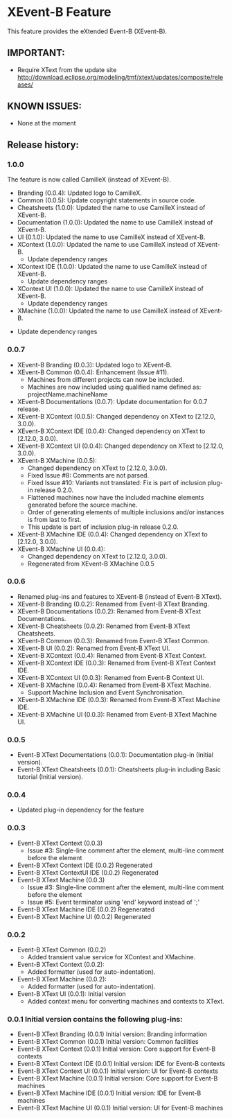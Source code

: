 XEvent-B Feature
================
This feature provides the eXtended Event-B (XEvent-B).

IMPORTANT:
---------
- Require XText from the update site
  http://download.eclipse.org/modeling/tmf/xtext/updates/composite/releases/

KNOWN ISSUES:
------------
- None at the moment

Release history:
---------------
### 1.0.0 ###
The feature is now called CamilleX (instead of XEvent-B).
- Branding (0.0.4): Updated logo to CamilleX.
- Common (0.0.5): Update copyright statements in source code.
- Cheatsheets (1.0.0): Updated the name to use CamilleX instead of XEvent-B.
- Documentation (1.0.0): Updated the name to use CamilleX instead of XEvent-B.
- UI (0.1.0): Updated the name to use CamilleX instead of XEvent-B.
- XContext (1.0.0): Updated the name to use CamilleX instead of XEvent-B.
  + Update dependency ranges
- XContext IDE (1.0.0): Updated the name to use CamilleX instead of XEvent-B.
  + Update dependency ranges
- XContext UI (1.0.0): Updated the name to use CamilleX instead of XEvent-B.
  + Update dependency ranges
- XMachine (1.0.0): Updated the name to use CamilleX instead of XEvent-B.
+ Update dependency ranges

### 0.0.7 ###
- XEvent-B Branding (0.0.3): Updated logo to XEvent-B.
- XEvent-B Common (0.0.4): Enhancement (Issue #11).
    + Machines from different projects can now be included.
    + Machines are now included using qualified name defined as: projectName.machineName
- XEvent-B Documentations (0.0.7): Update documentation for 0.0.7 release.
- XEvent-B XContext (0.0.5): Changed dependency on XText to [2.12.0, 3.0.0).
- XEvent-B XContext IDE (0.0.4): Changed dependency on XText to [2.12.0, 3.0.0).
- XEvent-B XContext UI (0.0.4): Changed dependency on XText to [2.12.0, 3.0.0).
- XEvent-B XMachine (0.0.5):
    + Changed dependency on XText to [2.12.0, 3.0.0).
    + Fixed Issue #8: Comments are not parsed.
    + Fixed Issue #10: Variants not translated: Fix is part of inclusion plug-in release 0.2.0.
    + Flattened machines now have the included machine elements generated before the source machine.
    + Order of generating elements of multiple inclusions and/or instances is from last to first.
    + This update is part of inclusion plug-in release 0.2.0.
- XEvent-B XMachine IDE (0.0.4): Changed dependency on XText to [2.12.0, 3.0.0).
- XEvent-B XMachine UI (0.0.4): 
    + Changed dependency on XText to [2.12.0, 3.0.0).
    + Regenerated from XEvent-B XMachine 0.0.5

### 0.0.6 ###
- Renamed plug-ins and features to XEvent-B (instead of Event-B XText).
- XEvent-B Branding (0.0.2): Renamed from Event-B XText Branding.
- XEvent-B Documentations (0.0.2): Renamed from Event-B XText Documentations.
- XEvent-B Cheatsheets (0.0.2): Renamed from Event-B XText Cheatsheets.
- XEvent-B Common (0.0.3): Renamed from Event-B XText Common.
- XEvent-B UI (0.0.2): Renamed from Event-B XText UI.
- XEvent-B XContext (0.0.4): Renamed from Event-B XText Context.
- XEvent-B XContext IDE (0.0.3): Renamed from Event-B XText Context IDE.
- XEvent-B XContext UI (0.0.3): Renamed from Event-B Context UI.
- XEvent-B XMachine (0.0.4): Renamed from Event-B XText Machine.
    + Support Machine Inclusion and Event Synchronisation.
- XEvent-B XMachine IDE (0.0.3): Renamed from Event-B XText Machine IDE.
- XEvent-B XMachine UI (0.0.3): Renamed from Event-B XText Machine UI.

### 0.0.5 ###
- Event-B XText Documentations (0.0.1): Documentation plug-in (Initial version).
- Event-B XText Cheatsheets (0.0.1): Cheatsheets plug-in including Basic tutorial (Initial version).

### 0.0.4 ###
- Updated plug-in dependency for the feature

### 0.0.3 ###
- Event-B XText Context (0.0.3) 
    + Issue #3: Single-line comment after the element, multi-line comment before the element
- Event-B XText Context IDE (0.0.2) Regenerated
- Event-B XText ContextUI IDE (0.0.2) Regenerated
- Event-B XText Machine (0.0.3) 
    + Issue #3: Single-line comment after the element, multi-line comment before the element
    + Issue #5: Event terminator using 'end' keyword instead of ';'
- Event-B XText Machine IDE (0.0.2) Regenerated
- Event-B XText Machine UI (0.0.2) Regenerated

### 0.0.2 ###
- Event-B XText Common (0.0.2)
    + Added transient value service for XContext and XMachine.
- Event-B XText Context (0.0.2):
    + Added formatter (used for auto-indentation).
- Event-B XText Machine (0.0.2):
    + Added formatter (used for auto-indentation).
- Event-B XText UI (0.0.1): Initial version
    + Added context menu for converting machines and contexts to XText.

### 0.0.1 Initial version contains the following plug-ins: ###
- Event-B XText Branding (0.0.1) Initial version: Branding information
- Event-B XText Common (0.0.1) Initial version: Common facilities
- Event-B XText Context (0.0.1) Initial version: Core support for Event-B contexts
- Event-B XText Context IDE (0.0.1) Initial version: IDE for Event-B contexts
- Event-B XText Context UI (0.0.1) Initial version: UI for Event-B contexts
- Event-B XText Machine (0.0.1) Initial version: Core support for Event-B machines
- Event-B XText Machine IDE (0.0.1) Initial version: IDE for Event-B machines
- Event-B XText Machine UI (0.0.1) Initial version: UI for Event-B machines
